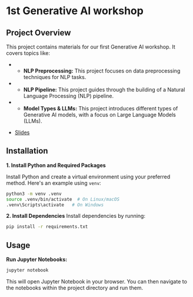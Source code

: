 # 1st Generative AI workshop

## Project Overview

This project contains materials for our first Generative AI workshop. It covers topics like:

* * **NLP Preprocessing:** This project focuses on data preprocessing techniques for NLP tasks.
* * **NLP Pipeline:** This project guides through the building of a Natural Language Processing (NLP) pipeline.
* * **Model Types & LLMs:** This project introduces different types of Generative AI models, with a focus on Large Language Models (LLMs).

* [Slides](from-words-to-wonders-intro-to-NLP-and-LLMs.pdf)

## Installation

**1. Install Python and Required Packages**

Install Python and create a virtual environment using your preferred method. Here's an example using `venv`:

```bash
python3 -m venv .venv
source .venv/bin/activate  # On Linux/macOS
.venv\Scripts\activate   # On Windows
```

**2. Install Dependencies**
Install dependencies by running:

```bash
pip install -r requirements.txt 
```

## Usage

**Run Jupyter Notebooks:**

```bash
jupyter notebook
```

This will open Jupyter Notebook in your browser. You can then navigate to the notebooks within the project directory and run them.


